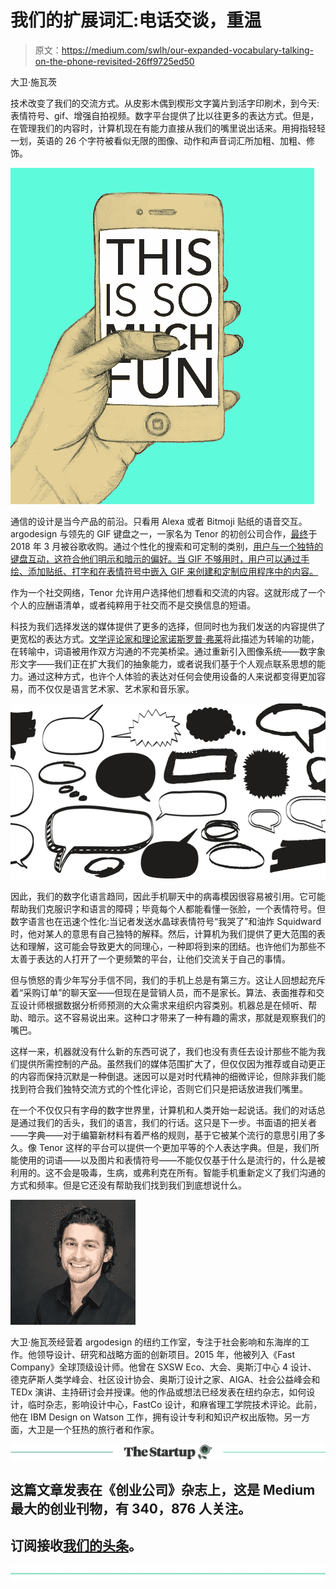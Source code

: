# 我们的扩展词汇:电话交谈，重温

> 原文：<https://medium.com/swlh/our-expanded-vocabulary-talking-on-the-phone-revisited-26ff9725ed50>

大卫·施瓦茨

技术改变了我们的交流方式。从皮影木偶到楔形文字簧片到活字印刷术，到今天:表情符号、gif、增强自拍视频。数字平台提供了比以往更多的表达方式。但是，在管理我们的内容时，计算机现在有能力直接从我们的嘴里说出话来。用拇指轻轻一划，英语的 26 个字符被看似无限的图像、动作和声音词汇所加粗、加粗、修饰。

![](img/8b847876205a0e792b89855e6c30bb49.png)

通信的设计是当今产品的前沿。只看用 Alexa 或者 Bitmoji 贴纸的语音交互。argodesign 与领先的 GIF 键盘之一，一家名为 Tenor 的初创公司合作，[最终](https://qz.com/1239464/google-is-buying-tenor-to-make-it-easier-to-find-the-perfect-gif/)于 2018 年 3 月被谷歌收购。通过个性化的搜索和可定制的类别，[用户与一个独特的键盘互动，这符合他们明示和暗示的偏好。当 GIF 不够用时，用户可以通过手绘、添加贴纸、打字和在表情符号中嵌入 GIF 来创建和定制应用程序中的内容。](https://tenor.com/)

作为一个社交网络，Tenor 允许用户选择他们想看和交流的内容。这就形成了一个个人的应酬语清单，或者纯粹用于社交而不是交换信息的短语。

科技为我们选择发送的媒体提供了更多的选择，但同时也为我们发送的内容提供了更宽松的表达方式。[文学评论家和理论家诺斯罗普·弗莱](https://en.wikipedia.org/wiki/Northrop_Frye)将此描述为转喻的功能，在转喻中，词语被用作双方沟通的不完美桥梁。通过重新引入图像系统——数字象形文字——我们正在扩大我们的抽象能力，或者说我们基于个人观点联系思想的能力。通过这种方式，也许个人体验的表达对任何会使用设备的人来说都变得更加容易，而不仅仅是语言艺术家、艺术家和音乐家。

![](img/c58a6fb303cad5b047231ec8e28b4799.png)

因此，我们的数字化语言趋同，因此手机聊天中的病毒模因很容易被引用。它可能帮助我们克服识字和语言的障碍；毕竟每个人都能看懂一张脸，一个表情符号。但数字语言也在迅速个性化:当记者发送水晶球表情符号“我哭了”和油炸 Squidward 时，他对某人的意思有自己独特的解释。然后，计算机为我们提供了更大范围的表达和理解，这可能会导致更大的同理心，一种即将到来的团结。也许他们为那些不太善于表达的人打开了一个更频繁的平台，让他们交流关于自己的事情。

但与愤怒的青少年写分手信不同，我们的手机上总是有第三方。这让人回想起充斥着“采购订单”的聊天室——但现在是营销人员，而不是家长。算法、表面推荐和交互设计师根据数据分析师预测的大众需求来组织内容类别。机器总是在倾听、帮助、暗示。这不容易说出来。这种口才带来了一种有趣的需求，那就是观察我们的嘴巴。

这样一来，机器就没有什么新的东西可说了，我们也没有责任去设计那些不能为我们提供所需控制的产品。虽然我们的媒体范围扩大了，但仅仅因为推荐或自动更正的内容而保持沉默是一种倒退。迷因可以是对时代精神的细微评论，但除非我们能找到符合我们独特交流方式的个性化评论，否则它们只是把话放进我们嘴里。

在一个不仅仅只有字母的数字世界里，计算机和人类开始一起说话。我们的对话总是通过我们的舌头，我们的语言，我们的行话。这只是下一步。书面语的把关者——字典——对于编纂新材料有着严格的规则，基于它被某个流行的意思引用了多久。像 Tenor 这样的平台可以提供一个更加平等的个人表达字典。但是，我们所能使用的词语——以及图片和表情符号——不能仅仅基于什么是流行的，什么是被利用的。这不会是吸毒，生病，或弗利克在所有。智能手机重新定义了我们沟通的方式和频率。但是它还没有帮助我们找到我们到底想说什么。

![](img/16e1b803106bb8699698748402d49283.png)

大卫·施瓦茨经营着 argodesign 的纽约工作室，专注于社会影响和东海岸的工作。他领导设计、研究和战略方面的创新项目。2015 年，他被列入《Fast Company》全球顶级设计师。他曾在 SXSW Eco、大会、奥斯汀中心 4 设计、德克萨斯人类学峰会、社区设计协会、奥斯汀设计之家、AIGA、社会公益峰会和 TEDx 演讲、主持研讨会并授课。他的作品或想法已经发表在纽约杂志，如何设计，临时杂志，影响设计中心，FastCo 设计，和麻省理工学院技术评论。此前，他在 IBM Design on Watson 工作，拥有设计专利和知识产权出版物。另一方面，大卫是一个狂热的旅行者和作家。

[![](img/308a8d84fb9b2fab43d66c117fcc4bb4.png)](https://medium.com/swlh)

## 这篇文章发表在《创业公司》杂志上，这是 Medium 最大的创业刊物，有 340，876 人关注。

## 订阅接收[我们的头条](http://growthsupply.com/the-startup-newsletter/)。

[![](img/b0164736ea17a63403e660de5dedf91a.png)](https://medium.com/swlh)